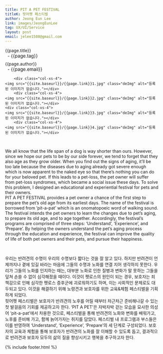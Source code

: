 ```yaml
---
title: PIT A PET FESTIVAL
titleK: 핏어펫 페스티벌
author: Jeong Eun Lee
link: images/JeongEunLee
tag: UX/UI/Service
layout: post
email: jelee1508@gmail.com
---	
```


<div class="container">

<div class="deDep">
{{page.title}}<br>
<p style="font-size:15px; margin:0px; padding:0px 0px 0px 8px; margin:0px 0px 8px 0px;">- {{page.tag}}</p>
{{page.author}}<br>
<p style="font-size:15px; margin:0px; padding:0px 0px 0px 8px;">- {{page.email}}</p>
</div>


<div class="row" class="imgcolor">
	
		<div class="col-xs-4">
	<img src="{{site.baseurl}}/{{page.link}}1.jpg" class="deImg" alt="등록된 이미지가 없습니다."></div>
		<div class="col-xs-4">
	<img src="{{site.baseurl}}/{{page.link}}2.jpg" class="deImg" alt="등록된 이미지가 없습니다."></div>
	<div class="col-xs-4">
	<img src="{{site.baseurl}}/{{page.link}}3.jpg" class="deImg" alt="등록된 이미지가 없습니다."></div>
		<div class="col-xs-4">
	<img src="{{site.baseurl}}/{{page.link}}4.jpg" class="deImg" alt="등록된 이미지가 없습니다."></div>
	
</div>
<br>

<div class="det lato">


We all know that the life span of a dog is way shorter than ours. However, since we hope our pets to be by our side forever, we tend to forget that they also age as they grow older. When you find out the signs of aging, it’ll be too late because the diseases due to aging already got severe enough which is now apparent to the naked eye so that there’s nothing you can do for your beloved pet. If this leads to a pet-loss, the pet owner will suffer from pet-loss syndromes, which became a social issue these days. To solve this problem, I designed an educational and experiential festival for pets and their owners. 
<br>
PIT A PET FESTIVAL provides a pet owner a chance of the first step to prepare the pet’s old age from its earliest days. The name of the festival is borrowed from ‘pit-a-pat’ which is an onomatopoeic word of walking sound. The festival intends the pet owners to learn the changes due to pet’s aging, to prepare its old age, and to age together. Accordingly, the festival’s programs are comprised of three steps: ‘Understand’, ‘Experience’, and ‘Prepare’. By helping the owners understand the pet’s aging process through the education and experience, the festival can improve the quality of life of both pet owners and their pets, and pursue their happiness.



</div>

<br>

<div class="noto">

우리는 반려견의 수명이 우리의 수명보다 짧다는 것을 잘 알고 있다. 하지만 반려견이 언제까지나 곁에 있길 바라는 마음에 그들의 수명과 노화를 연결 지어 생각하지 못한다. 우리가 그들의 노화를 인지하는 때는, 대부분 노화로 인한 질병과 변화가 말 못하는 그들을 덮쳐 손쓸 수 없이 심각해졌을 때이다. 이것이 펫로스의 원인이 되는 경우, 보호자는 죄책감으로 인해 심각한 펫로스 증후군에 괴로워하기도 하며, 이는 사회적인 문제로도 대두되고 있다. 이것을 해결하기 위해 노령견과 보호자를 위한 교육&체험 페스티벌을 기획하게 되었다. 
<br>
핏어펫 페스티벌은 보호자가 반려견의 노후를 어릴 때부터 차근차근 준비해나갈 수 있는 첫 발걸음의 기회를 제공하고자 한다. ‘PIT A PET’은 자박자박 걷는 모습을 묘사한 의성어 ‘pit-a-pat’에서 차용한 것으로, 페스티벌을 통해 반려견의 노화와 변화를 배워가고, 노후를 준비해 가고, 함께 늙어가자는 취지를 담았다. 페스티벌 내 프로그램과 부스들은 이를 반영하여 ‘Understand’, ‘Experience’, ‘Prepare’의 세 단계로 구성되었다. 보호자의 교육과 체험을 통해 보호자가 반려견의 노화를 잘 이해할 수 있도록 돕고, 결과적으로 반려견과 보호자 모두의 삶의 질을 향상시키고 행복을 추구하고자 한다.


</div>
{% include footer.html %} 